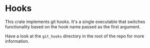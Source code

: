# Hooks

This crate implements git hooks. It's a single executable that switches functionality
based on the hook name passed as the first argument.

Have a look at the `git_hooks` directory in the root of the repo for more information.
